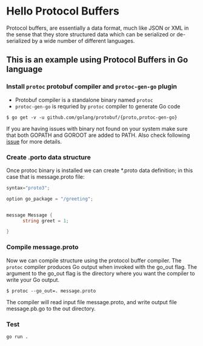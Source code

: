 # Hello Protocol Buffers

Protocol buffers, are essentially a data format, much like JSON or XML in the sense that they store structured data which can be serialized or de-serialized by a wide number of different languages.

## This is an example using Protocol Buffers in Go language

### Install `protoc` protobuf compiler and `protoc-gen-go` plugin

* Protobuf compiler is a standalone binary named `protoc`</br>
* `protoc-gen-go` is requried by `protoc` compiler to generate Go code</br>

` $ go get -v -u github.com/golang/protobuf/{proto,protoc-gen-go} `

If you are having issues with binary not found on your system make sure that both GOPATH and GOROOT are added to PATH. Also check following [issue](https://github.com/golang/protobuf/issues/795) for more details.

### Create .porto data structure

Once protoc binary is installed we can create *.proto data definition; in this case that is message.proto file:

```go
syntax="proto3";

option go_package = "/greeting";


message Message {
      string greet = 1;

}
```

### Compile message.proto

Now we can compile structure using the protocol buffer compiler.
The `protoc` compiler produces Go output when invoked with the go_out flag. The argument to the go_out flag is the directory where you want the compiler to write your Go output.

` $ protoc --go_out=. message.proto `

The compiler will read input file message.proto, and write output file message.pb.go to the out directory.

### Test

` go run . `